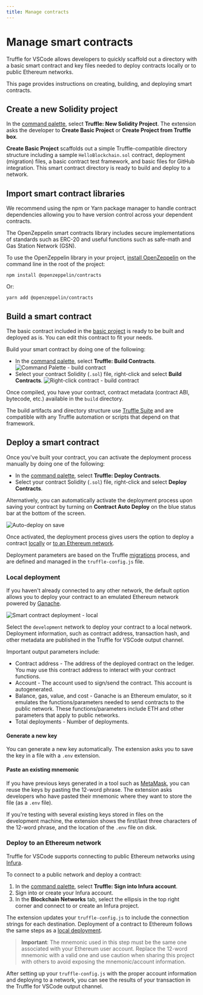 ```yaml
---
title: Manage contracts
---
```


# Manage smart contracts

Truffle for VSCode allows developers to quickly scaffold out a directory with a basic smart contract
and key files needed to deploy contracts locally or to public Ethereum networks.

This page provides instructions on creating, building, and deploying smart contracts.

## Create a new Solidity project

In the [command palette](../reference/command-palette.md), select **Truffle: New Solidity Project**.
The extension asks the developer to **Create Basic Project** or **Create Project from Truffle box**.

**Create Basic Project** scaffolds out a simple Truffle-compatible directory structure including
a sample `HelloBlockchain.sol` contract, deployment (migration) files, a basic contract test
framework, and basic files for GitHub integration.
This smart contract directory is ready to build and deploy to a network.

## Import smart contract libraries

We recommend using the npm or Yarn package manager to handle contract dependencies allowing you to
have version control across your dependent contracts.

The OpenZeppelin smart contracts library includes secure implementations of standards such as ERC-20
and useful functions such as safe-math and Gas Station Network (GSN).

To use the OpenZeppelin library in your project,
[install OpenZeppelin](https://docs.openzeppelin.com/contracts/4.x/#install) on the command line in
the root of the project:

```shell
npm install @openzeppelin/contracts
```

Or:

```shell
yarn add @openzeppelin/contracts
```

## Build a smart contract

The basic contract included in the [basic project](#create-a-new-solidity-project) is ready to be
built and deployed as is.
You can edit this contract to fit your needs.

Build your smart contract by doing one of the following:

- In the [command palette](../reference/command-palette.md), select **Truffle: Build Contracts**.
  ![Command Palette - build contract](../images/commandpalettebuild.jpg)
- Select your contract Solidity (`.sol`) file, right-click and select **Build Contracts**.
  ![Right-click contract - build contract](../images/buildContractRightClick.png)

Once compiled, you have your contract, contract metadata (contract ABI, bytecode, etc.) available in
the `build` directory.

The build artifacts and directory structure use [Truffle Suite](https://trufflesuite.com/) and are
compatible with any Truffle automation or scripts that depend on that framework.

## Deploy a smart contract

Once you've built your contract, you can activate the deployment process manually by doing one of
the following:

- In the [command palette](../reference/command-palette.md), select **Truffle: Deploy Contracts**.
- Select your contract Solidity (`.sol`) file, right-click and select **Deploy Contracts**.

Alternatively, you can automatically activate the deployment process upon saving your contract by
turning on **Contract Auto Deploy** on the blue status bar at the bottom of the screen.

![Auto-deploy on save](../images/auto-deploy.gif)

Once activated, the deployment process gives users the option to deploy a contract
[locally](#local-deployment) or [to an Ethereum network](#deploy-to-an-ethereum-network).

Deployment parameters are based on the Truffle
[migrations](/docs/truffle/how-to/contracts/run-migrations) process, and are defined and
managed in the `truffle-config.js` file.

### Local deployment

If you haven't already connected to any other network, the default option allows you to deploy your
contract to an emulated Ethereum network powered by [Ganache](/ganache).

![Smart contract deployment - local](../images/deployContractSelectDefault.png)

Select the `development` network to deploy your contract to a local network.
Deployment information, such as contract address, transaction hash, and other metadata are
published in the Truffle for VSCode output channel.

Important output parameters include:

- Contract address - The address of the deployed contract on the ledger.
  You may use this contract address to interact with your contract functions.
- Account - The account used to sign/send the contract.
  This account is autogenerated.
- Balance, gas, value, and cost - Ganache is an Ethereum emulator, so it emulates the
  functions/parameters needed to send contracts to the public network.
  These functions/parameters include ETH and other parameters that apply to public networks.
- Total deployments - Number of deployments.

#### Generate a new key

You can generate a new key automatically.
The extension asks you to save the key in a file with a `.env` extension.

#### Paste an existing mnemonic

If you have previous keys generated in a tool such as [MetaMask](https://metamask.io/), you can
reuse the keys by pasting the 12-word phrase.
The extension asks developers who have pasted their mnemonic where they want to store the
file (as a `.env` file).

If you're testing with several existing keys stored in files on the development machine, the
extension shows the first/last three characters of the 12-word phrase, and the location of the
`.env` file on disk.

### Deploy to an Ethereum network

Truffle for VSCode supports connecting to public Ethereum networks using [Infura](https://infura.io/).

To connect to a public network and deploy a contract:

1. In the [command palette](../reference/command-palette.md), select **Truffle: Sign into Infura account**.
1. Sign into or create your Infura account.
1. In the **Blockchain Networks** tab, select the ellipsis in the top right corner and connect to or
   create an Infura project.

The extension updates your `truffle-config.js` to include the connection strings for each destination.
Deployment of a contract to Ethereum follows the same steps as a [local deployment](#local-deployment).

> **Important**: The mnemonic used in this step must be the same one associated with your Ethereum
user account.
Replace the 12-word mnemonic with a valid one and use caution when sharing this project with others
to avoid exposing the mnemonic/account information.

After setting up your `truffle-config.js` with the proper account information and deploying to a
network, you can see the results of your transaction in the Truffle for VSCode output channel.
